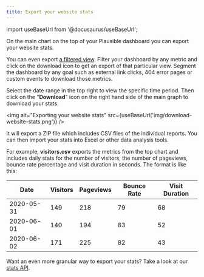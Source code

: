 ```yaml
---
title: Export your website stats
---
```


import useBaseUrl from '@docusaurus/useBaseUrl';

On the main chart on the top of your Plausible dashboard you can export your website stats.

You can even export [a filtered view](filters-segments.md). Filter your dashboard by any metric and click on the download icon to get an export of that particular view. Segment the dashboard by any goal such as external link clicks, 404 error pages or custom events to download those metrics.

Select the date range in the top right to view the specific time period. Then click on the "**Download**" icon on the right hand side of the main graph to download your stats. 

<img alt="Exporting your website stats" src={useBaseUrl('img/download-website-stats.png')} />

It will export a ZIP file which includes CSV files of the individual reports. You can then import your stats into Excel or other data analysis tools.

For example, **visitors.csv** exports the metrics from the top chart and includes daily stats for the number of visitors, the number of pageviews, bounce rate percentage and visit duration in seconds. The format is like this:

| Date       | Visitors | Pageviews | Bounce Rate | Visit Duration |
|------------|----------| --------- | ----------- | -------------- |
| 2020-05-31 | 149      | 218       | 79          | 68             |
| 2020-06-01 | 140      | 194       | 83          | 52             |
| 2020-06-02 | 171      | 225       | 82          | 43             |

Want an even more granular way to export your stats? Take a look at our [stats API](stats-api.md).
